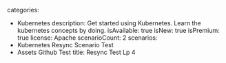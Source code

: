 categories:
  - Kubernetes
description: Get started using Kubernetes. Learn the kubernetes concepts by doing.
isAvailable: true
isNew: true
isPremium: true
license: Apache
scenarioCount: 2
scenarios:
  - Kubernetes Resync Scenario Test
  - Assets Github Test
title: Resync Test Lp 4
